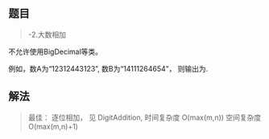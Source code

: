 ## 题目

> -2.大数相加

不允许使用BigDecimal等类。

例如，数A为“12312443123”,
     数B为“14111264654”，
     则输出为.

## 解法

> 最佳： 逐位相加， 见 DigitAddition, 时间复杂度 O(max(m,n)) 空间复杂度 O(max(m,n)+1)